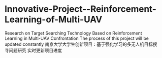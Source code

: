 # Innovative-Project--Reinforcement-Learning-of-Multi-UAV
Research on Target Searching Technology Based on Reinforcement Learning in Multi-UAV Confrontation
The process of this project will be updated constantly
南京大学大学生创新项目：基于强化学习的多无人机目标搜寻问题研究
实时更新项目进度
